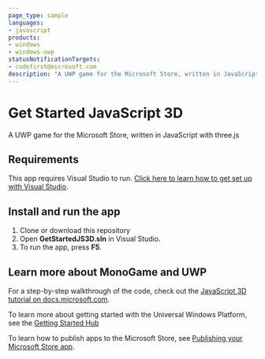 ```yaml
---
page_type: sample
languages:
- javascript
products:
- windows
- windows-uwp
statusNotificationTargets:
- codefirst@microsoft.com
description: "A UWP game for the Microsoft Store, written in JavaScript with three.js."
---
```


# Get Started JavaScript 3D

A UWP game for the Microsoft Store, written in JavaScript with three.js

## Requirements
This app requires Visual Studio to run. [Click here to learn how to get set up with Visual Studio](https://docs.microsoft.com/windows/uwp/get-started/get-set-up).

## Install and run the app
1. Clone or download this repository
2. Open **GetStartedJS3D.sln** in Visual Studio.
3. To run the app, press **F5**.

## Learn more about MonoGame and UWP
For a step-by-step walkthrough of the code, check out the [JavaScript 3D tutorial on docs.microsoft.com](https://docs.microsoft.com/en-us/windows/uwp/get-started/get-started-tutorial-game-js3d).

To learn more about getting started with the Universal Windows Platform, see the [Getting Started Hub](https://developer.microsoft.com/windows/apps/getstarted)

To learn how to publish apps to the Microsoft Store, see [Publishing your Microsoft Store app](https://developer.microsoft.com/store/publish-apps).

